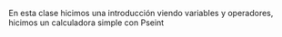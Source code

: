 En esta clase hicimos una introducción viendo variables y operadores, hicimos un calculadora simple con Pseint
